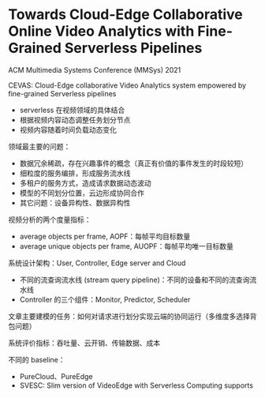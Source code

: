 # Towards Cloud-Edge Collaborative Online Video Analytics with Fine-Grained Serverless Pipelines

ACM Multimedia Systems Conference (MMSys) 2021

CEVAS: Cloud-Edge collaborative Video Analytics system empowered by fine-grained Serverless pipelines

- serverless 在视频领域的具体结合
- 根据视频内容动态调整任务划分节点
- 视频内容随着时间负载动态变化

领域最主要的问题：

- 数据冗余稀疏，存在兴趣事件的概念（真正有价值的事件发生的时段较短）
- 细粒度的服务编排，形成服务流水线
- 多租户的服务方式，造成请求数据动态波动
- 模型的不同划分位置，云边形成协同合作
- 其它问题：设备异构性、数据异构性

视频分析的两个度量指标：

- average objects per frame, AOPF：每帧平均目标数量
- average unique objects per frame, AUOPF：每帧平均唯一目标数量

系统设计架构：User, Controller, Edge server and Cloud

- 不同的流查询流水线 (stream query pipeline)：不同的设备和不同的流查询流水线
- Controller 的三个组件：Monitor, Predictor, Scheduler

文章主要建模的任务：如何对请求进行划分实现云端的协同运行（多维度多选择背包问题）

系统评价指标：吞吐量、云开销、传输数据、成本

不同的 baseline：

- PureCloud、PureEdge
- SVESC: Slim version of VideoEdge with Serverless Computing supports
